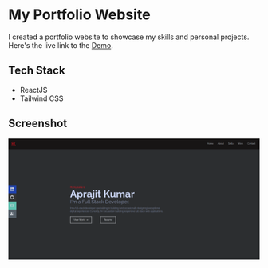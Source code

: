 # My Portfolio Website

I created a portfolio website to showcase my skills and personal projects.
Here's the live link to the [Demo](https://aprajit-k.netlify.app).

## Tech Stack

- ReactJS
- Tailwind CSS

## Screenshot

![image](https://github.com/vickyruud/portfolio/blob/main/src/assets/portfolio.png)

